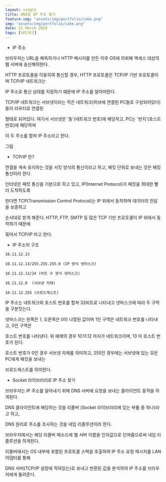 ```yaml
---
layout: single
title: DNS로 IP 주소 찾기
feature-img: "assets/img/portfolio/cake.png"
img: "assets/img/portfolio/cake.png"
date: 21 March 2020
tags: [네트워크]
---
```


- IP 주소

브라우저는 URL을 해독하거나 HTTP 메시지를 만든 이후 OS에 의뢰해 액세스 대상의 웹 서버에 송신해야한다.

HTTP 프로토콜을 이용히여 통신할 경우, HTTP 프로토콜은 TCP/IP 기반 프로토콜이며 TCP/IP 네트워크는 

IP 주소로 통신 상대를 지정하기 떄문에 IP 주소를 알아야한다.

TCP/IP 네트워크는 서브넷이라는 작은 네트워크(허브에 연결된 PC들로 구성되어있다)들이 라우터로 연결된 

형태로 되어있다. 여기서 서브넷은 '동'(네트워크 번호)에 해당하고, PC는 '번지'(호스트 번호)에 해당하며

이 두 주소를 합쳐 IP 주소라고 한다. 

그림

- TCP/IP 란?

연결을 계속 유지하는 것을 서킷 방식의 통신이라고 하고, 패킷 단위로 보내는 것은 패킷 통신이라 한다.

인터넷은 패킷 통신을 기본으로 하고 있고, IP(Internet Protocol)가 패킷을 최대한 빨리 도착하도록

한다면 TCP(Transmission Control Protocol)는 IP 위에서 동작하며 데이터의 전달을 보증하고

순서대로 받게 해준다. HTTP, FTP, SMTP 등 많은 TCP 기반 프로토콜이 IP 위에서 동작하기 때문에

묶어서 TCP/IP 라고 한다.

- IP 주소의 구조

```
10.11.12.13

10.11.12.13/255.255.255.0 (IP 방식 넷마스크)

10.11.12.13/24 (비트 수 방식 넷마스크)

10.11.12.0  (서브넷 자체)

10.11.12.255 (브로드캐스트)
```

IP 주소는 네트워크와 호스트 번호를 합쳐 32비트로 나타내고 넷마스크에 따라 두 구역을 구분짓는다.

넷마스크는 왼쪽은 1, 오른쪽은 0이 나열된 값이며 1인 구역은 네트워크 번호를 나타내고, 0인 구역은

호스트 번호를 나타낸다. 위 예제의 경우 10.11.12 까지가 네트워크이며, 13 이 호스트 번호가 된다.

호스트 번호가 0인 경우 서브넷 자체를 의미하고, 255인 경우에는 서브넷에 있는 모든 PC에게 패킷을 보내는

브로드캐스트를 의미한다.

- Socket 라이브러리로 IP 주소 찾기

브라우저는 IP 주소를 알아내기 위해 DNS 서버에 요청을 보내는 클라이언트 동작을 하게된다.

DNS 클라이언트에 해당하는 것을 리졸버 (Socket 라이브러리에 있는 부품 중 하나)라고 하고, 

DNS 원리로 주소를 조사하는 것을 네임 리졸루션이라 한다.

브라우저에서는 해당 리졸버 메소드에 웹 서버 이름을 인자값으로 던져줌으로써 네임 리졸루션을 하게된다.

리졸버에서는 OS 내부에 포함된 프로토콜 스택을 호출하여 IP 주소 요청 메시지를 LAN 어댑터를 통해

DNS 서버(TCP/IP 설정에 적혀있는)로 보내고 반환된 값을 분석하여 IP 주소를 브라우저에게 돌려준다. 


